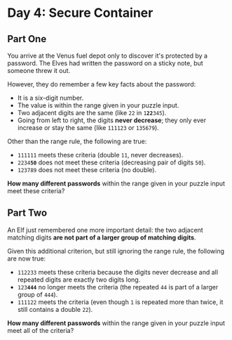 # Day 4: Secure Container

## Part One

You arrive at the Venus fuel depot only to discover it's protected by a password.  The Elves had written the password on a sticky note, but someone <span title="Look on the bright side - isn't it more secure if nobody knows the password?">threw it out</span>.

However, they do remember a few key facts about the password:
* It is a six-digit number.
* The value is within the range given in your puzzle input.
* Two adjacent digits are the same (like `22` in `1`**`22`**`345`).
* Going from left to right, the digits **never decrease**; they only ever increase or stay the same (like `111123` or `135679`).

Other than the range rule, the following are true:
* `111111` meets these criteria (double `11`, never decreases).
* `2234`**`50`** does not meet these criteria (decreasing pair of digits `50`).
* `123789` does not meet these criteria (no double).

**How many different passwords** within the range given in your puzzle input meet these criteria?

## Part Two

An Elf just remembered one more important detail: the two adjacent matching digits **are not part of a larger group of matching digits**.

Given this additional criterion, but still ignoring the range rule, the following are now true:
* `112233` meets these criteria because the digits never decrease and all repeated digits are exactly two digits long.
* `123`**`444`** no longer meets the criteria (the repeated `44` is part of a larger group of `444`).
* `111122` meets the criteria (even though `1` is repeated more than twice, it still contains a double `22`).

**How many different passwords** within the range given in your puzzle input meet all of the criteria?
